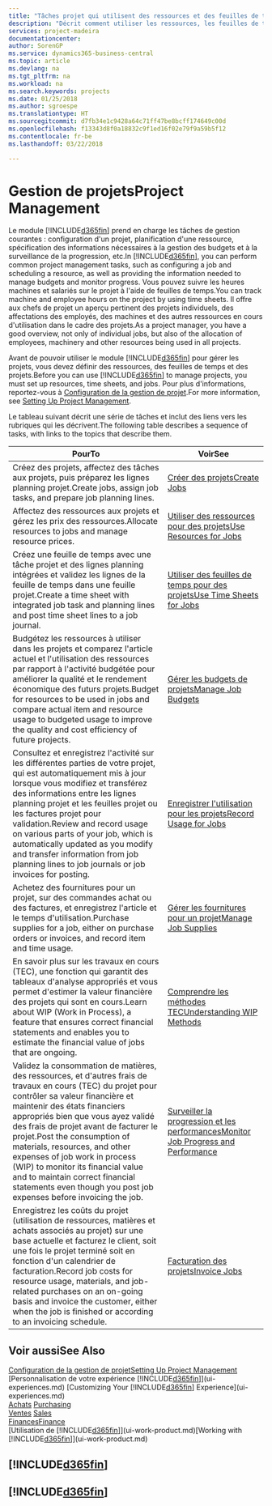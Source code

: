 ```yaml
---
title: "Tâches projet qui utilisent des ressources et des feuilles de temps | Microsoft Docs"
description: "Décrit comment utiliser les ressources, les feuilles de temps et les projets pour la gestion des projets."
services: project-madeira
documentationcenter: 
author: SorenGP
ms.service: dynamics365-business-central
ms.topic: article
ms.devlang: na
ms.tgt_pltfrm: na
ms.workload: na
ms.search.keywords: projects
ms.date: 01/25/2018
ms.author: sgroespe
ms.translationtype: HT
ms.sourcegitcommit: d7fb34e1c9428a64c71ff47be8bcff174649c00d
ms.openlocfilehash: f13343d8f0a18832c9f1ed16f02e79f9a59b5f12
ms.contentlocale: fr-be
ms.lasthandoff: 03/22/2018

---
```

# <a name="project-management"></a><span data-ttu-id="c2fc2-103">Gestion de projets</span><span class="sxs-lookup"><span data-stu-id="c2fc2-103">Project Management</span></span>
<span data-ttu-id="c2fc2-104">Le module [!INCLUDE[d365fin](includes/d365fin_md.md)] prend en charge les tâches de gestion courantes : configuration d'un projet, planification d'une ressource, spécification des informations nécessaires à la gestion des budgets et à la surveillance de la progression, etc.</span><span class="sxs-lookup"><span data-stu-id="c2fc2-104">In [!INCLUDE[d365fin](includes/d365fin_md.md)], you can perform common project management tasks, such as configuring a job and scheduling a resource, as well as providing the information needed to manage budgets and monitor progress.</span></span> <span data-ttu-id="c2fc2-105">Vous pouvez suivre les heures machines et salariés sur le projet à l'aide de feuilles de temps.</span><span class="sxs-lookup"><span data-stu-id="c2fc2-105">You can track machine and employee hours on the project by using time sheets.</span></span> <span data-ttu-id="c2fc2-106">Il offre aux chefs de projet un aperçu pertinent des projets individuels, des affectations des employés, des machines et des autres ressources en cours d'utilisation dans le cadre des projets.</span><span class="sxs-lookup"><span data-stu-id="c2fc2-106">As a project manager, you have a good overview, not only of individual jobs, but also of the allocation of employees, machinery and other resources being used in all projects.</span></span>

<span data-ttu-id="c2fc2-107">Avant de pouvoir utiliser le module [!INCLUDE[d365fin](includes/d365fin_md.md)] pour gérer les projets, vous devez définir des ressources, des feuilles de temps et des projets.</span><span class="sxs-lookup"><span data-stu-id="c2fc2-107">Before you can use [!INCLUDE[d365fin](includes/d365fin_md.md)] to manage projects, you must set up resources, time sheets, and jobs.</span></span> <span data-ttu-id="c2fc2-108">Pour plus d'informations, reportez-vous à [Configuration de la gestion de projet](projects-setup-projects.md).</span><span class="sxs-lookup"><span data-stu-id="c2fc2-108">For more information, see [Setting Up Project Management](projects-setup-projects.md).</span></span>  

<span data-ttu-id="c2fc2-109">Le tableau suivant décrit une série de tâches et inclut des liens vers les rubriques qui les décrivent.</span><span class="sxs-lookup"><span data-stu-id="c2fc2-109">The following table describes a sequence of tasks, with links to the topics that describe them.</span></span>

| <span data-ttu-id="c2fc2-110">Pour</span><span class="sxs-lookup"><span data-stu-id="c2fc2-110">To</span></span> | <span data-ttu-id="c2fc2-111">Voir</span><span class="sxs-lookup"><span data-stu-id="c2fc2-111">See</span></span> |
| --- | --- |
| <span data-ttu-id="c2fc2-112">Créez des projets, affectez des tâches aux projets, puis préparez les lignes planning projet.</span><span class="sxs-lookup"><span data-stu-id="c2fc2-112">Create jobs, assign job tasks, and prepare job planning lines.</span></span> |[<span data-ttu-id="c2fc2-113">Créer des projets</span><span class="sxs-lookup"><span data-stu-id="c2fc2-113">Create Jobs</span></span>](projects-how-create-jobs.md) |
| <span data-ttu-id="c2fc2-114">Affectez des ressources aux projets et gérez les prix des ressources.</span><span class="sxs-lookup"><span data-stu-id="c2fc2-114">Allocate resources to jobs and manage resource prices.</span></span> |[<span data-ttu-id="c2fc2-115">Utiliser des ressources pour des projets</span><span class="sxs-lookup"><span data-stu-id="c2fc2-115">Use Resources for Jobs</span></span>](projects-how-use-resources.md) |
| <span data-ttu-id="c2fc2-116">Créez une feuille de temps avec une tâche projet et des lignes planning intégrées et validez les lignes de la feuille de temps dans une feuille projet.</span><span class="sxs-lookup"><span data-stu-id="c2fc2-116">Create a time sheet with integrated job task and planning lines and post time sheet lines to a job journal.</span></span> |[<span data-ttu-id="c2fc2-117">Utiliser des feuilles de temps pour des projets</span><span class="sxs-lookup"><span data-stu-id="c2fc2-117">Use Time Sheets for Jobs</span></span>](projects-how-use-time-sheets.md) |
| <span data-ttu-id="c2fc2-118">Budgétez les ressources à utiliser dans les projets et comparez l'article actuel et l'utilisation des ressources par rapport à l'activité budgétée pour améliorer la qualité et le rendement économique des futurs projets.</span><span class="sxs-lookup"><span data-stu-id="c2fc2-118">Budget for resources to be used in jobs and compare actual item and resource usage to budgeted usage to improve the quality and cost efficiency of future projects.</span></span> |[<span data-ttu-id="c2fc2-119">Gérer les budgets de projets</span><span class="sxs-lookup"><span data-stu-id="c2fc2-119">Manage Job Budgets</span></span>](projects-how-manage-budgets.md) |
| <span data-ttu-id="c2fc2-120">Consultez et enregistrez l'activité sur les différentes parties de votre projet, qui est automatiquement mis à jour lorsque vous modifiez et transférez des informations entre les lignes planning projet et les feuilles projet ou les factures projet pour validation.</span><span class="sxs-lookup"><span data-stu-id="c2fc2-120">Review and record usage on various parts of your job, which is automatically updated as you modify and transfer information from job planning lines to job journals or job invoices for posting.</span></span> |[<span data-ttu-id="c2fc2-121">Enregistrer l'utilisation pour les projets</span><span class="sxs-lookup"><span data-stu-id="c2fc2-121">Record Usage for Jobs</span></span>](projects-how-record-job-usage.md) |
| <span data-ttu-id="c2fc2-122">Achetez des fournitures pour un projet, sur des commandes achat ou des factures, et enregistrez l'article et le temps d'utilisation.</span><span class="sxs-lookup"><span data-stu-id="c2fc2-122">Purchase supplies for a job, either on purchase orders or invoices, and record item and time usage.</span></span> |[<span data-ttu-id="c2fc2-123">Gérer les fournitures pour un projet</span><span class="sxs-lookup"><span data-stu-id="c2fc2-123">Manage Job Supplies</span></span>](projects-how-manage-project-supplies.md) |
| <span data-ttu-id="c2fc2-124">En savoir plus sur les travaux en cours (TEC), une fonction qui garantit des tableaux d'analyse appropriés et vous permet d'estimer la valeur financière des projets qui sont en cours.</span><span class="sxs-lookup"><span data-stu-id="c2fc2-124">Learn about WIP (Work in Process), a feature that ensures correct financial statements and enables you to estimate the financial value of jobs that are ongoing.</span></span> |[<span data-ttu-id="c2fc2-125">Comprendre les méthodes TEC</span><span class="sxs-lookup"><span data-stu-id="c2fc2-125">Understanding WIP Methods</span></span>](projects-understanding-wip.md) |
| <span data-ttu-id="c2fc2-126">Validez la consommation de matières, des ressources, et d'autres frais de travaux en cours (TEC) du projet pour contrôler sa valeur financière et maintenir des états financiers appropriés bien que vous ayez validé des frais de projet avant de facturer le projet.</span><span class="sxs-lookup"><span data-stu-id="c2fc2-126">Post the consumption of materials, resources, and other expenses of job work in process (WIP) to monitor its financial value and to maintain correct financial statements even though you post job expenses before invoicing the job.</span></span> |[<span data-ttu-id="c2fc2-127">Surveiller la progression et les performances</span><span class="sxs-lookup"><span data-stu-id="c2fc2-127">Monitor Job Progress and Performance</span></span>](projects-how-monitor-progress-performance.md) |
| <span data-ttu-id="c2fc2-128">Enregistrez les coûts du projet (utilisation de ressources, matières et achats associés au projet) sur une base actuelle et facturez le client, soit une fois le projet terminé soit en fonction d'un calendrier de facturation.</span><span class="sxs-lookup"><span data-stu-id="c2fc2-128">Record job costs for resource usage, materials, and job-related purchases on an on-going basis and invoice the customer, either when the job is finished or according to an invoicing schedule.</span></span> |[<span data-ttu-id="c2fc2-129">Facturation des projets</span><span class="sxs-lookup"><span data-stu-id="c2fc2-129">Invoice Jobs</span></span>](projects-how-invoice-jobs.md) |

## <a name="see-also"></a><span data-ttu-id="c2fc2-130">Voir aussi</span><span class="sxs-lookup"><span data-stu-id="c2fc2-130">See Also</span></span>
[<span data-ttu-id="c2fc2-131">Configuration de la gestion de projet</span><span class="sxs-lookup"><span data-stu-id="c2fc2-131">Setting Up Project Management</span></span>](projects-setup-projects.md)  
<span data-ttu-id="c2fc2-132">[Personnalisation de votre expérience [!INCLUDE[d365fin](includes/d365fin_md.md)]](ui-experiences.md)    </span><span class="sxs-lookup"><span data-stu-id="c2fc2-132">[Customizing Your [!INCLUDE[d365fin](includes/d365fin_md.md)] Experience](ui-experiences.md)    </span></span>  
<span data-ttu-id="c2fc2-133">[Achats](purchasing-manage-purchasing.md)       </span><span class="sxs-lookup"><span data-stu-id="c2fc2-133">[Purchasing](purchasing-manage-purchasing.md)       </span></span>  
<span data-ttu-id="c2fc2-134">[Ventes](sales-manage-sales.md)  </span><span class="sxs-lookup"><span data-stu-id="c2fc2-134">[Sales](sales-manage-sales.md)  </span></span>  
[<span data-ttu-id="c2fc2-135">Finances</span><span class="sxs-lookup"><span data-stu-id="c2fc2-135">Finance</span></span>](finance.md)  
<span data-ttu-id="c2fc2-136">[Utilisation de [!INCLUDE[d365fin](includes/d365fin_md.md)]](ui-work-product.md)</span><span class="sxs-lookup"><span data-stu-id="c2fc2-136">[Working with [!INCLUDE[d365fin](includes/d365fin_md.md)]](ui-work-product.md)</span></span>  

## [!INCLUDE[d365fin](includes/free_trial_md.md)]  
## [!INCLUDE[d365fin](includes/training_link_md.md)]

